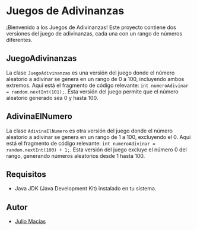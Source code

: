 # Juegos de Adivinanzas

¡Bienvenido a los Juegos de Adivinanzas! Este proyecto contiene dos versiones del juego de adivinanzas, cada una con un rango de números diferentes.

## JuegoAdivinanzas

La clase `JuegoAdivinanzas` es una versión del juego donde el número aleatorio a adivinar se genera en un rango de 0 a 100, incluyendo ambos extremos. Aquí está el fragmento de código relevante: `int numeroAdivinar = random.nextInt(101);`. Esta versión del juego permite que el número aleatorio generado sea 0 y hasta 100.

## AdivinaElNumero

La clase `AdivinaElNumero` es otra versión del juego donde el número aleatorio a adivinar se genera en un rango de 1 a 100, excluyendo el 0. Aquí está el fragmento de código relevante: `int numeroAdivinar = random.nextInt(100) + 1;`. Esta versión del juego excluye el número 0 del rango, generando números aleatorios desde 1 hasta 100.

## Requisitos

- Java JDK (Java Development Kit) instalado en tu sistema.

## Autor

- [Julio Macias](https://github.com/jamzlibra)